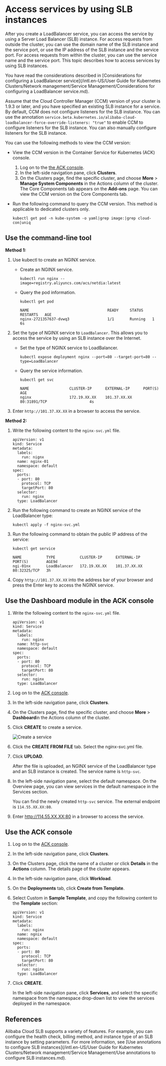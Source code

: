 # Access services by using SLB instances

After you create a LoadBalancer service, you can access the service by using a Server Load Balancer \(SLB\) instance. For access requests from outside the cluster, you can use the domain name of the SLB instance and the service port, or use the IP address of the SLB instance and the service port. For access requests from within the cluster, you can use the service name and the service port. This topic describes how to access services by using SLB instances.

You have read the considerations described in [Considerations for configuring a LoadBalancer service](/intl.en-US/User Guide for Kubernetes Clusters/Network management/Service Management/Considerations for configuring a LoadBalancer service.md).

Assume that the Cloud Controller Manager \(CCM\) version of your cluster is 1.9.3 or later, and you have specified an existing SLB instance for a service. By default, CCM does not configure listeners for the SLB instance. You can use the annotation `service.beta.kubernetes.io/alibaba-cloud-loadbalancer-force-override-listeners: "true"` to enable CCM to configure listeners for the SLB instance. You can also manually configure listeners for the SLB instance.

You can use the following methods to view the CCM version:

-   View the CCM version in the Container Service for Kubernetes \(ACK\) console.
    1.  Log on to the [the ACK console](https://cs.console.aliyun.com).
    2.  In the left-side navigation pane, click **Clusters**.
    3.  On the Clusters page, find the specific cluster, and choose **More** \> **Manage System Components** in the Actions column of the cluster. The Core Components tab appears on the **Add-ons** page. You can view the CCM version on the Core Components tab.
-   Run the following command to query the CCM version. This method is applicable to dedicated clusters only.

    ```
    kubectl get pod -n kube-system -o yaml|grep image:|grep cloud-con|uniq
    ```


## Use the command-line tool

**Method 1:**

1.  Use kubectl to create an NGINX service.

    -   Create an NGINX service.

        ```
        kubectl run nginx --image=registry.aliyuncs.com/acs/netdia:latest
        ```

    -   Query the pod information.

        ```
        kubectl get pod
        ```

        ```
        NAME                                   READY     STATUS    RESTARTS   AGE
        nginx-2721357637-dvwq3                 1/1       Running   1          6s
        ```

2.  Set the type of NGINX service to `LoadBalancer`. This allows you to access the service by using an SLB instance over the Internet.

    -   Set the type of NGINX service to LoadBalancer.

        ```
        kubectl expose deployment nginx --port=80 --target-port=80 --type=LoadBalancer
        ```

    -   Query the service information.

        ```
        kubectl get svc
        ```

        ```
        NAME                  CLUSTER-IP      EXTERNAL-IP      PORT(S)                        AGE
        nginx                 172.19.XX.XX    101.37.XX.XX     80:31891/TCP                   4s
        ```

3.  Enter `http://101.37.XX.XX` in a browser to access the service.


**Method 2:**

1.  Write the following content to the `nginx-svc.yml` file.

    ```
    apiVersion: v1
    kind: Service
    metadata:
      labels:
        run: nignx
      name: nginx-01
      namespace: default
    spec:
      ports:
      - port: 80
        protocol: TCP
        targetPort: 80
      selector:
        run: nginx
      type: LoadBalancer
    ```

2.  Run the following command to create an NGINX service of the LoadBalancer type:

    ```
    kubectl apply -f nginx-svc.yml
    ```

3.  Run the following command to obtain the public IP address of the service:

    ```
    kubectl get service
    ```

    ```
    NAME           TYPE           CLUSTER-IP      EXTERNAL-IP      PORT(S)        AGE9d
    ngi-01nx       LoadBalancer   172.19.XX.XX    101.37.XX.XX     80:32325/TCP   3h
    ```

4.  Copy `http://101.37.XX.XX` into the address bar of your browser and press the Enter key to access the NGINX service.


## Use the Dashboard module in the ACK console

1.  Write the following content to the `nginx-svc.yml` file.

    ```
    apiVersion: v1
    kind: Service
    metadata:
      labels:
        run: nginx
      name: http-svc
      namespace: default
    spec:
      ports:
      - port: 80
        protocol: TCP
        targetPort: 80
      selector:
        run: nginx
      type: LoadBalancer
    ```

2.  Log on to the [ACK console](https://cs.console.aliyun.com).

3.  In the left-side navigation pane, click **Clusters**.

4.  On the Clusters page, find the specific cluster, and choose **More** \> **Dashboard**in the Actions column of the cluster.

5.  Click **CREATE** to create a service.

    ![Create a service](https://static-aliyun-doc.oss-accelerate.aliyuncs.com/assets/img/en-US/3705129951/p9066.png)

6.  Click the **CREATE FROM FILE** tab. Select the nginx-svc.yml file.

7.  Click **UPLOAD**.

    After the file is uploaded, an NGINX service of the LoadBalancer type and an SLB instance is created. The service name is `http-svc`.

8.  In the left-side navigation pane, select the default namespace. On the Overview page, you can view services in the default namespace in the Services section.

    You can find the newly created `http-svc` service. The external endpoint is `114.55.XX.XX:80`.

9.  Enter http://114.55.XX.XX:80 in a browser to access the service.


## Use the ACK console

1.  Log on to the [ACK console](https://cs.console.aliyun.com).

2.  In the left-side navigation pane, click **Clusters**.

3.  On the Clusters page, click the name of a cluster or click **Details** in the **Actions** column. The details page of the cluster appears.

4.  In the left-side navigation pane, click **Workload**.

5.  On the **Deployments** tab, click **Create from Template**.

6.  Select Custom in **Sample Template**, and copy the following content to the **Template** section:

    ```
    apiVersion: v1
    kind: Service
    metadata:
      labels:
        run: nginx
      name: ngnix
      namespace: default
    spec:
      ports:
      - port: 80
        protocol: TCP
        targetPort: 80
      selector:
        run: nginx
      type: LoadBalancer
    ```

7.  Click **CREATE**.

    In the left-side navigation pane, click **Services**, and select the specific namespace from the namespace drop-down list to view the services deployed in the namespace.


## References

Alibaba Cloud SLB supports a variety of features. For example, you can configure the health check, billing method, and instance type of an SLB instance by setting parameters. For more information, see [Use annotations to configure SLB instances](/intl.en-US/User Guide for Kubernetes Clusters/Network management/Service Management/Use annotations to configure SLB instances.md).

